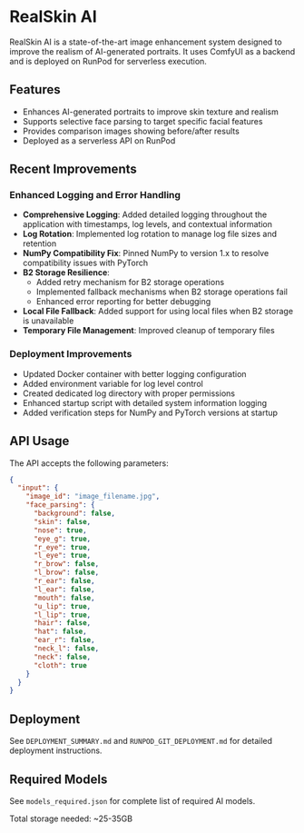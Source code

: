 # RealSkin AI

RealSkin AI is a state-of-the-art image enhancement system designed to improve the realism of AI-generated portraits. It uses ComfyUI as a backend and is deployed on RunPod for serverless execution.

## Features

- Enhances AI-generated portraits to improve skin texture and realism
- Supports selective face parsing to target specific facial features
- Provides comparison images showing before/after results
- Deployed as a serverless API on RunPod

## Recent Improvements

### Enhanced Logging and Error Handling

- **Comprehensive Logging**: Added detailed logging throughout the application with timestamps, log levels, and contextual information
- **Log Rotation**: Implemented log rotation to manage log file sizes and retention
- **NumPy Compatibility Fix**: Pinned NumPy to version 1.x to resolve compatibility issues with PyTorch
- **B2 Storage Resilience**: 
  - Added retry mechanism for B2 storage operations
  - Implemented fallback mechanisms when B2 storage operations fail
  - Enhanced error reporting for better debugging
- **Local File Fallback**: Added support for using local files when B2 storage is unavailable
- **Temporary File Management**: Improved cleanup of temporary files

### Deployment Improvements

- Updated Docker container with better logging configuration
- Added environment variable for log level control
- Created dedicated log directory with proper permissions
- Enhanced startup script with detailed system information logging
- Added verification steps for NumPy and PyTorch versions at startup

## API Usage

The API accepts the following parameters:

```json
{
  "input": {
    "image_id": "image_filename.jpg",
    "face_parsing": {
      "background": false,
      "skin": false,
      "nose": true,
      "eye_g": true,
      "r_eye": true,
      "l_eye": true,
      "r_brow": false,
      "l_brow": false,
      "r_ear": false,
      "l_ear": false,
      "mouth": false,
      "u_lip": true,
      "l_lip": true,
      "hair": false,
      "hat": false,
      "ear_r": false,
      "neck_l": false,
      "neck": false,
      "cloth": true
    }
  }
}
```

## Deployment

See `DEPLOYMENT_SUMMARY.md` and `RUNPOD_GIT_DEPLOYMENT.md` for detailed deployment instructions.

## Required Models

See `models_required.json` for complete list of required AI models.

Total storage needed: ~25-35GB
